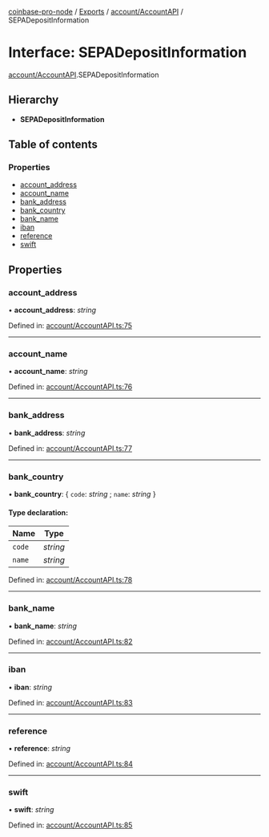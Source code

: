 [coinbase-pro-node](../../README.md) / [Exports](../../modules.md) / [account/AccountAPI](../../modules/account_accountapi.md) / SEPADepositInformation

# Interface: SEPADepositInformation

[account/AccountAPI](../../modules/account_accountapi.md).SEPADepositInformation

## Hierarchy

- **SEPADepositInformation**

## Table of contents

### Properties

- [account_address](accountapi.sepadepositinformation.md#account_address)
- [account_name](accountapi.sepadepositinformation.md#account_name)
- [bank_address](accountapi.sepadepositinformation.md#bank_address)
- [bank_country](accountapi.sepadepositinformation.md#bank_country)
- [bank_name](accountapi.sepadepositinformation.md#bank_name)
- [iban](accountapi.sepadepositinformation.md#iban)
- [reference](accountapi.sepadepositinformation.md#reference)
- [swift](accountapi.sepadepositinformation.md#swift)

## Properties

### account_address

• **account_address**: _string_

Defined in: [account/AccountAPI.ts:75](https://github.com/bennycode/coinbase-pro-node/blob/3350621/src/account/AccountAPI.ts#L75)

---

### account_name

• **account_name**: _string_

Defined in: [account/AccountAPI.ts:76](https://github.com/bennycode/coinbase-pro-node/blob/3350621/src/account/AccountAPI.ts#L76)

---

### bank_address

• **bank_address**: _string_

Defined in: [account/AccountAPI.ts:77](https://github.com/bennycode/coinbase-pro-node/blob/3350621/src/account/AccountAPI.ts#L77)

---

### bank_country

• **bank_country**: { `code`: _string_ ; `name`: _string_ }

#### Type declaration:

| Name   | Type     |
| ------ | -------- |
| `code` | _string_ |
| `name` | _string_ |

Defined in: [account/AccountAPI.ts:78](https://github.com/bennycode/coinbase-pro-node/blob/3350621/src/account/AccountAPI.ts#L78)

---

### bank_name

• **bank_name**: _string_

Defined in: [account/AccountAPI.ts:82](https://github.com/bennycode/coinbase-pro-node/blob/3350621/src/account/AccountAPI.ts#L82)

---

### iban

• **iban**: _string_

Defined in: [account/AccountAPI.ts:83](https://github.com/bennycode/coinbase-pro-node/blob/3350621/src/account/AccountAPI.ts#L83)

---

### reference

• **reference**: _string_

Defined in: [account/AccountAPI.ts:84](https://github.com/bennycode/coinbase-pro-node/blob/3350621/src/account/AccountAPI.ts#L84)

---

### swift

• **swift**: _string_

Defined in: [account/AccountAPI.ts:85](https://github.com/bennycode/coinbase-pro-node/blob/3350621/src/account/AccountAPI.ts#L85)
